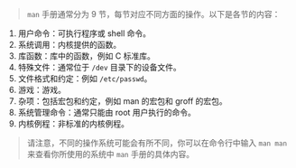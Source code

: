 > `man` 手册通常分为 9 节，每节对应不同方面的操作。以下是各节的内容：

1. 用户命令：可执行程序或 shell 命令。
2. 系统调用：内核提供的函数。
3. 库函数：库中的函数，例如 C 标准库。
4. 特殊文件：通常位于 `/dev` 目录下的设备文件。
5. 文件格式和约定：例如 `/etc/passwd`。
6. 游戏：游戏。
7. 杂项：包括宏包和约定，例如 man 的宏包和 groff 的宏包。
8. 系统管理命令：通常只能由 root 用户执行的命令。
9. 内核例程：非标准的内核例程。

> 请注意，不同的操作系统可能会有所不同，你可以在命令行中输入 `man man` 来查看你所使用的系统中 `man` 手册的具体内容。